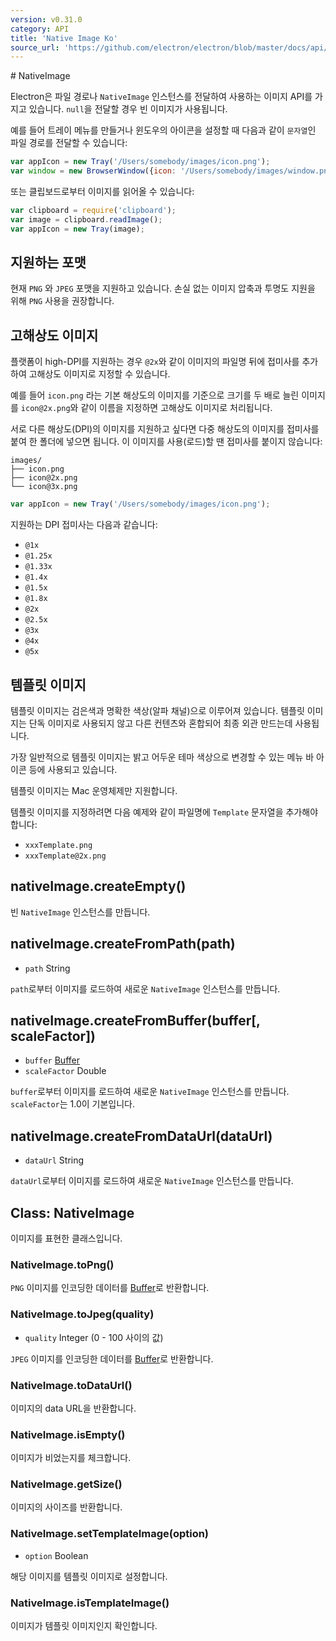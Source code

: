 ```yaml
---
version: v0.31.0
category: API
title: 'Native Image Ko'
source_url: 'https://github.com/electron/electron/blob/master/docs/api/native-image-ko.md'
---
```


﻿# NativeImage

Electron은 파일 경로나 `NativeImage` 인스턴스를 전달하여 사용하는 이미지 API를 가지고 있습니다. `null`을 전달할 경우 빈 이미지가 사용됩니다.

예를 들어 트레이 메뉴를 만들거나 윈도우의 아이콘을 설정할 때 다음과 같이 `문자열`인 파일 경로를 전달할 수 있습니다:

```javascript
var appIcon = new Tray('/Users/somebody/images/icon.png');
var window = new BrowserWindow({icon: '/Users/somebody/images/window.png'});
```

또는 클립보드로부터 이미지를 읽어올 수 있습니다:

```javascript
var clipboard = require('clipboard');
var image = clipboard.readImage();
var appIcon = new Tray(image);
```

## 지원하는 포맷

현재 `PNG` 와 `JPEG` 포맷을 지원하고 있습니다. 손실 없는 이미지 압축과 투명도 지원을 위해 `PNG` 사용을 권장합니다.

## 고해상도 이미지

플랫폼이 high-DPI를 지원하는 경우 `@2x`와 같이 이미지의 파일명 뒤에 접미사를 추가하여 고해상도 이미지로 지정할 수 있습니다.

예를 들어 `icon.png` 라는 기본 해상도의 이미지를 기준으로 크기를 두 배로 늘린 이미지를 `icon@2x.png`와 같이 이름을 지정하면 고해상도 이미지로 처리됩니다.

서로 다른 해상도(DPI)의 이미지를 지원하고 싶다면 다중 해상도의 이미지를 접미사를 붙여 한 폴더에 넣으면 됩니다. 이 이미지를 사용(로드)할 땐 접미사를 붙이지 않습니다:

```text
images/
├── icon.png
├── icon@2x.png
└── icon@3x.png
```


```javascript
var appIcon = new Tray('/Users/somebody/images/icon.png');
```

지원하는 DPI 접미사는 다음과 같습니다:

* `@1x`
* `@1.25x`
* `@1.33x`
* `@1.4x`
* `@1.5x`
* `@1.8x`
* `@2x`
* `@2.5x`
* `@3x`
* `@4x`
* `@5x`

## 템플릿 이미지

템플릿 이미지는 검은색과 명확한 색상(알파 채널)으로 이루어져 있습니다.
템플릿 이미지는 단독 이미지로 사용되지 않고 다른 컨텐츠와 혼합되어 최종 외관 만드는데 사용됩니다.

가장 일반적으로 템플릿 이미지는 밝고 어두운 테마 색상으로 변경할 수 있는 메뉴 바 아이콘 등에 사용되고 있습니다.

템플릿 이미지는 Mac 운영체제만 지원합니다.

템플릿 이미지를 지정하려면 다음 예제와 같이 파일명에 `Template` 문자열을 추가해야 합니다:

* `xxxTemplate.png`
* `xxxTemplate@2x.png`

## nativeImage.createEmpty()

빈 `NativeImage` 인스턴스를 만듭니다.

## nativeImage.createFromPath(path)

* `path` String

`path`로부터 이미지를 로드하여 새로운 `NativeImage` 인스턴스를 만듭니다.

## nativeImage.createFromBuffer(buffer[, scaleFactor])

* `buffer` [Buffer][buffer]
* `scaleFactor` Double

`buffer`로부터 이미지를 로드하여 새로운 `NativeImage` 인스턴스를 만듭니다. `scaleFactor`는 1.0이 기본입니다.

## nativeImage.createFromDataUrl(dataUrl)

* `dataUrl` String

`dataUrl`로부터 이미지를 로드하여 새로운 `NativeImage` 인스턴스를 만듭니다.

## Class: NativeImage

이미지를 표현한 클래스입니다.

### NativeImage.toPng()

`PNG` 이미지를 인코딩한 데이터를 [Buffer][buffer]로 반환합니다.

### NativeImage.toJpeg(quality)

* `quality` Integer (0 - 100 사이의 값)

`JPEG` 이미지를 인코딩한 데이터를 [Buffer][buffer]로 반환합니다.

### NativeImage.toDataUrl()

이미지의 data URL을 반환합니다.

### NativeImage.isEmpty()

이미지가 비었는지를 체크합니다.

### NativeImage.getSize()

이미지의 사이즈를 반환합니다.

### NativeImage.setTemplateImage(option)

* `option` Boolean

해당 이미지를 템플릿 이미지로 설정합니다.

### NativeImage.isTemplateImage()

이미지가 템플릿 이미지인지 확인합니다.

[buffer]: https://iojs.org/api/buffer.html#buffer_class_buffer
